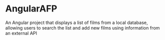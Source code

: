 # AngularAFP
An Angular project that displays a list of films from a local database, allowing users to search the list and add new films using information from an external API
